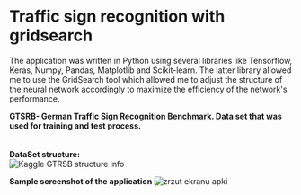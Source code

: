 # Traffic sign recognition with gridsearch
The application was written in Python using several libraries like Tensorflow, Keras, Numpy, Pandas, Matplotlib and Scikit-learn. The latter library allowed me to use the GridSearch tool which allowed me to adjust the structure of the neural network accordingly to maximize the efficiency of the network's performance.

<b>GTSRB- German Traffic Sign Recognition Benchmark. Data set that was used for training and test process.<br></br> <br> DataSet structure:</br></b>
![Kaggle GTRSB structure info](https://user-images.githubusercontent.com/61508823/200118129-116f60ae-5230-48b7-b422-c5933d1650bf.png)

<b>Sample screenshot of the application</b>
![zrzut ekranu apki](https://user-images.githubusercontent.com/61508823/200118130-e7462e55-8241-4ac2-aa08-e9ace40b56a4.png)
